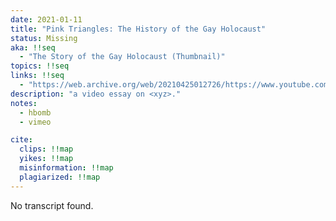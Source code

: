 ```yaml
---
date: 2021-01-11
title: "Pink Triangles: The History of the Gay Holocaust"
status: Missing
aka: !!seq
  - "The Story of the Gay Holocaust (Thumbnail)"
topics: !!seq
links: !!seq
  - "https://web.archive.org/web/20210425012726/https://www.youtube.com/watch?v=5OxH1rqBAgw"
description: "a video essay on <xyz>."
notes: 
  - hbomb
  - vimeo

cite:
  clips: !!map
  yikes: !!map
  misinformation: !!map
  plagiarized: !!map
---
```

No transcript found.
